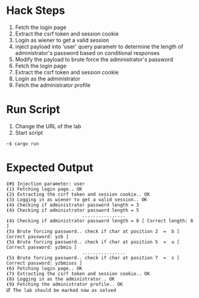 # Hack Steps

1. Fetch the login page
2. Extract the csrf token and session cookie
3. Login as wiener to get a valid session
4. inject payload into 'user' query parametr to determine the length of administrator's password based on conditional responses
5. Modify the payload to brute force the administrator's password
6. Fetch the login page
7. Extract the csrf token and session cookie
8. Login as the administrator
9. Fetch the administrator profile

# Run Script

1. Change the URL of the lab
2. Start script

```
~$ cargo run
```

# Expected Output

```
⟪#⟫ Injection parameter: user
⦗1⦘ Fetching login page.. OK
⦗2⦘ Extracting the csrf token and session cookie.. OK
⦗3⦘ Logging in as wiener to get a valid session.. OK
⦗4⦘ Checking if administrator password length = 3 
⦗4⦘ Checking if administrator password length = 5
                            ................
⦗4⦘ Checking if administrator password length = 8 [ Correct length: 8 ]
⦗5⦘ Brute forcing password.. check if char at position 2  =  b [ Correct password: yzb ]
⦗5⦘ Brute forcing password.. check if char at position 5  =  u [ Correct password: yzbmiu ]
                            ................
⦗5⦘ Brute forcing password.. check if char at position 7  =  s [ Correct password: yzbmiuss ]
⦗6⦘ Fetching login page.. OK
⦗7⦘ Extracting the csrf token and session cookie.. OK
⦗8⦘ Logging in as the administrator.. OK
⦗9⦘ Fetching the administrator profile.. OK
🗹 The lab should be marked now as solved
```
